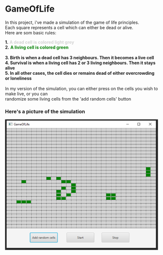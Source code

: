 # GameOfLife

In this project, i've made a simulation of the game of life principles.\
Each square represents a cell which can either be dead or alive. \
Here are som basic rules:

**1.** <span style="color:lightgrey">**A dead cell is colored light grey**</span>\
**2.** <span style="color:green">**A living cell is colored green**</span>\
\
**3. Birth is when a dead cell has 3 neighbours. Then it becomes a live cell**\
**4. Survival is when a living cell has 2 or 3 living neighbours. Then it stays alive**\
**5. In all other cases, the cell dies or remains dead of either overcrowding or loneliness**
\
\
In my version of the simulation, you can either press on the cells you wish to make live, or you can\
randomize some living cells from the 'add random cells' button

### Here's a picture of the simulation
![](src/image/GameOfLife.png)